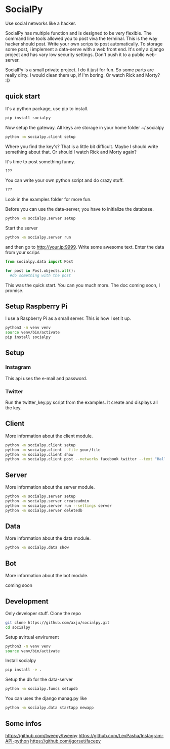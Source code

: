 # SocialPy
Use social networks like a hacker.

SocialPy has multiple function and is designed to be very flexible. The command
line tools allowed you to post viva the terminal. This is the way hacker should
post. Write your own scrips to post automatically. To storage some post, i
implement a data-serve with a web front end. It's only a django project and has
vary low security settings. Don't push it to a public web-server.

SocialPy is a small private project. I do it just for fun. So some parts are
really dirty. I would clean them up, if I'm boring. Or watch Rick and Morty? :D

## quick start
It's a python package, use pip to install.
```bash
pip install socialpy
```
Now setup the gateway. All keys are storage in your home folder ~/.socialpy
```bash
python -m socialpy.client setup
```
Where you find the key's? That is a little bit difficult. Maybe I should write
something about that. Or should I watch Rick and Morty again?

It's time to post something funny.
```bash
???
```
You can write your own python script and do crazy stuff.
```python
???
```
Look in the examples folder for more fun.

Before you can use the data-server, you have to initialize the database.
```bash
python -m socialpy.server setup
```
Start the server
```bash
python -m socialpy.server run
```
and then go to http://your.ip:9999. Write some awesome text. Enter the data from your scrips
```python
from socialpy.data import Post

for post in Post.objects.all():
  #do something with the post
```

This was the quick start. You can you much more. The doc coming soon, I promise.

## Setup Raspberry Pi
I use a Raspberry Pi as a small server. This is how I set it up.

```bash
python3 -m venv venv
source venv/bin/activate
pip install socialpy
```

## Setup

### Instagram
This api uses the e-mail and password.

### Twitter
Run the twitter_key.py script from the examples.
It create and displays all the key.


## Client
More information about the client module.

```bash
python -m socialpy.client setup
python -m socialpy.client --file your/file
python -m socialpy.client show
python -m socialpy.client post --networks facebook twitter --text "Hallo Welt"
```

## Server
More information about the server module.

```bash
python -m socialpy.server setup
python -m socialpy.server createadmin
python -m socialpy.server run --settings server
python -m socialpy.server deletedb
```

## Data
More information about the data module.

```bash
python -m socialpy.data show
```

## Bot
More information about the bot module.

coming soon

## Development
Only developer stuff.
Clone the repo
```bash
git clone https://github.com/axju/socialpy.git
cd socialpy
```
Setup avirtual envirument
```bash
python3 -m venv venv
source venv/bin/activate
```
Install socialpy
```bash
pip install -e .
```
Setup the db for the data-server
```bash
python -m socialpy.funcs setupdb
```
You can uses the django manag.py like
```bash
python -m socialpy.data startapp newapp
```

## Some infos
https://github.com/tweepy/tweepy
https://github.com/LevPasha/Instagram-API-python
https://github.com/jgorset/facepy
